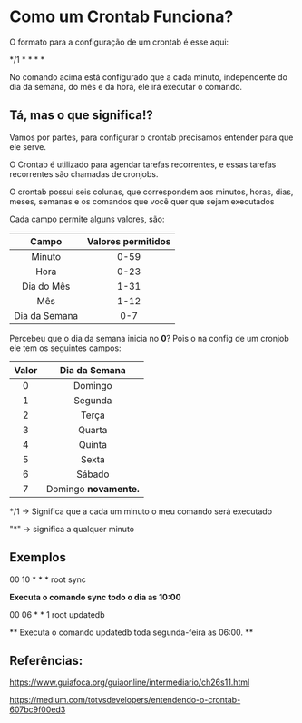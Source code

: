 
# Como um Crontab Funciona?

  

O formato para a configuração de um crontab é esse aqui:

*/1 * * * *

No comando acima está configurado que a cada minuto, independente do dia da semana, do mês e da hora, ele irá executar o comando.

  

## Tá, mas o que significa!?

Vamos por partes, para configurar o crontab precisamos entender para que ele serve.

O Crontab é utilizado para agendar tarefas recorrentes, e essas tarefas recorrentes são chamadas de cronjobs.

O crontab possui seis colunas, que correspondem aos minutos, horas, dias, meses, semanas e os comandos que você quer que sejam executados  

Cada campo permite alguns valores, são:

| Campo | Valores permitidos |
| :----: | :----: |
| Minuto | 0-59 |
| Hora | 0-23 |
| Dia do Mês | 1-31 |
| Mês | 1-12 |
| Dia da Semana | 0-7 |

Percebeu que o dia da semana inicia no **0**? Pois o na config de um cronjob ele tem os seguintes campos:

| Valor | Dia da Semana |
| :---: | :---: |
| 0 | Domingo |
| 1 | Segunda |
| 2 | Terça |
| 3 | Quarta |
| 4 | Quinta |
| 5 | Sexta |
| 6 | Sábado |
| 7 | Domingo **novamente.** |

*/1 -> Significa que a cada um minuto o meu comando será executado

"*" -> significa a qualquer minuto

## Exemplos

00 10 * * * root sync

 **Executa o comando sync todo o dia as 10:00**


00 06 * * 1 root updatedb

** Executa o comando updatedb toda segunda-feira as 06:00. **


## Referências:

https://www.guiafoca.org/guiaonline/intermediario/ch26s11.html

https://medium.com/totvsdevelopers/entendendo-o-crontab-607bc9f00ed3
